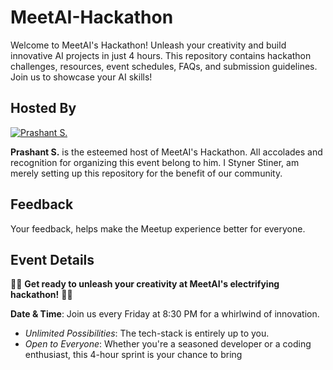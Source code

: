 # MeetAI-Hackathon

Welcome to MeetAI's Hackathon! Unleash your creativity and build innovative AI projects in just 4 hours. This repository contains hackathon challenges, resources, event schedules, FAQs, and submission guidelines. Join us to showcase your AI skills!

## Hosted By

[![Prashant S.](https://www.meetup.com/members/247922304/)](https://www.meetup.com/meet-ai-san-francisco/)

**Prashant S.** is the esteemed host of MeetAI's Hackathon. All accolades and recognition for organizing this event belong to him. I Styner Stiner, am merely setting up this repository for the benefit of our community.

## Feedback

Your feedback, helps make the Meetup experience better for everyone.

## Event Details

🚀🚀 **Get ready to unleash your creativity at MeetAI's electrifying hackathon!** 🚀🚀

**Date & Time**: Join us every Friday at 8:30 PM for a whirlwind of innovation.

- _Unlimited Possibilities_: The tech-stack is entirely up to you.
- _Open to Everyone_: Whether you're a seasoned developer or a coding enthusiast, this 4-hour sprint is your chance to bring
